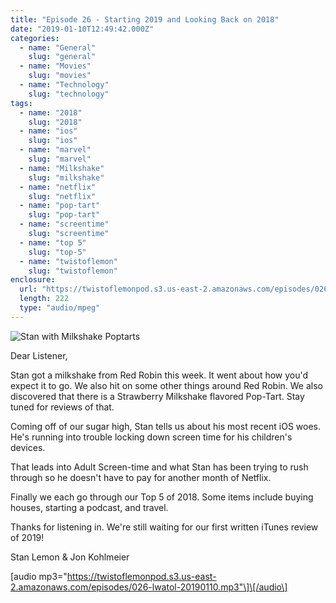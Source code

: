 ```yaml
---
title: "Episode 26 - Starting 2019 and Looking Back on 2018"
date: "2019-01-10T12:49:42.000Z"
categories:
  - name: "General"
    slug: "general"
  - name: "Movies"
    slug: "movies"
  - name: "Technology"
    slug: "technology"
tags:
  - name: "2018"
    slug: "2018"
  - name: "ios"
    slug: "ios"
  - name: "marvel"
    slug: "marvel"
  - name: "Milkshake"
    slug: "milkshake"
  - name: "netflix"
    slug: "netflix"
  - name: "pop-tart"
    slug: "pop-tart"
  - name: "screentime"
    slug: "screentime"
  - name: "top 5"
    slug: "top-5"
  - name: "twistoflemon"
    slug: "twistoflemon"
enclosure:
  url: "https://twistoflemonpod.s3.us-east-2.amazonaws.com/episodes/026-lwatol-20190110.mp3"
  length: 222
  type: "audio/mpeg"
---
```


![Stan with Milkshake Poptarts](images/stan-milkshake-poptarts-copy-768x1024.jpg)

Dear Listener,

Stan got a milkshake from Red Robin this week. It went about how you'd expect it to go. We also hit on some other things around Red Robin. We also discovered that there is a Strawberry Milkshake flavored Pop-Tart. Stay tuned for reviews of that.

Coming off of our sugar high, Stan tells us about his most recent iOS woes. He's running into trouble locking down screen time for his children's devices.

That leads into Adult Screen-time and what Stan has been trying to rush through so he doesn't have to pay for another month of Netflix.

Finally we each go through our Top 5 of 2018. Some items include buying houses, starting a podcast, and travel.

Thanks for listening in. We're still waiting for our first written iTunes review of 2019!

Stan Lemon & Jon Kohlmeier

\[audio mp3="https://twistoflemonpod.s3.us-east-2.amazonaws.com/episodes/026-lwatol-20190110.mp3"\]\[/audio\]
